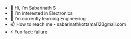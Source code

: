 - 👋 Hi, I’m Sabarinath S
- 👀 I’m interested in Electronics
- 🌱 I’m currently learning Engineering
- 📫 How to reach me - sabarinathkottamal123gmail.com
- ⚡ Fun fact: failure 
